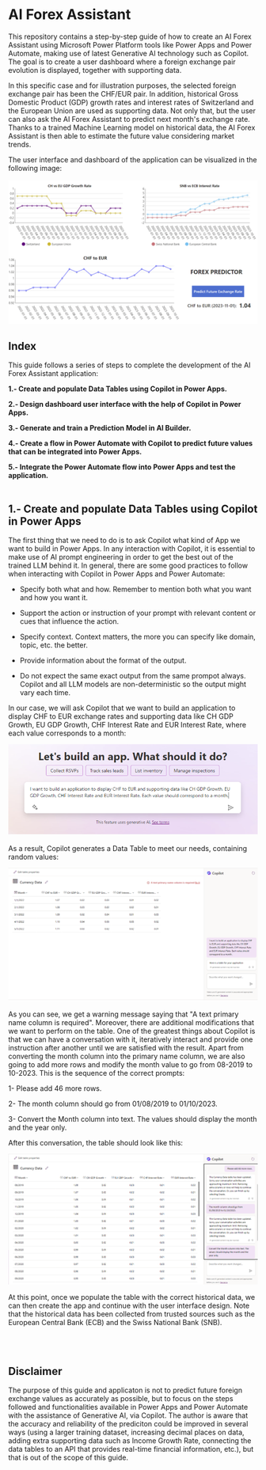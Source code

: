 # AI Forex Assistant
This repository contains a step-by-step guide of how to create an AI Forex Assistant using Microsoft Power Platform tools like Power Apps and Power Automate, making use of latest Generative AI technology such as Copilot. The goal is to create a user dashboard where a foreign exchange pair evolution is displayed, together with supporting data.

In this specific case and for illustration purposes, the selected foreign exchange pair has been the CHF/EUR pair. In addition, historical Gross Domestic Product (GDP) growth rates and interest rates of Switzerland and the European Union are used as supporting data. Not only that, but the user can also ask the AI Forex Assistant to predict next month's exchange rate. Thanks to a trained Machine Learning model on historical data, the AI Forex Assistant is then able to estimate the future value considering market trends.

The user interface and dashboard of the application can be visualized in the following image:<br><br>
![Image](/images/dashboard_final.PNG)


## Index
This guide follows a series of steps to complete the development of the AI Forex Assistant application:

**1.- Create and populate Data Tables using Copilot in Power Apps.**

**2.- Design dashboard user interface with the help of Copilot in Power Apps.**

**3.- Generate and train a Prediction Model in AI Builder.**

**4.- Create a flow in Power Automate with Copilot to predict future values that can be integrated into Power Apps.**

**5.- Integrate the Power Automate flow into Power Apps and test the application.**<br><br>


## 1.- Create and populate Data Tables using Copilot in Power Apps
The first thing that we need to do is to ask Copilot what kind of App we want to build in Power Apps. In any interaction with Copilot, it is essential to make use of AI prompt engineering in order to get the best out of the trained LLM behind it. In general, there are some good practices to follow when interacting with Copilot in Power Apps and Power Automate:

* Specify both what and how. Remember to mention both what you want and how you want it.

* Support the action or instruction of your prompt with relevant content or cues that influence the action.

* Specify context. Context matters, the more you can specify like domain, topic, etc. the better.

* Provide information about the format of the output.

* Do not expect the same exact output from the same prompot always. Copilot and all LLM models are non-deterministic so the output might vary each time.

In our case, we will ask Copilot that we want to build an application to display CHF to EUR exchange rates and supporting data like CH GDP Growth, EU GDP Growth, CHF Interest Rate and EUR Interest Rate, where each value corresponds to a month:

![Image](/images/copilot_create_app.PNG)
<br><br>
As a result, Copilot generates a Data Table to meet our needs, containing random values:

![Image](/images/copilot_table_1.PNG)
<br><br>
As you can see, we get a warning message saying that "A text primary name column is required". Moreover, there are additional modifications that we want to perform on the table. One of the greatest things about Copilot is that we can have a conversation with it, iteratively interact and provide one instruction after another until we are satisfied with the result. Apart from converting the month column into the primary name column, we are also going to add more rows and modify the month value to go from 08-2019 to 10-2023. This is the sequence of the correct prompts:

1- Please add 46 more rows.

2- The month column should go from 01/08/2019 to 01/10/2023.

3- Convert the Month column into text. The values should display the month and the year only.

After this conversation, the table should look like this:

![Image](/images/copilot_table_2.PNG)

At this point, once we populate the table with the correct historical data, we can then create the app and continue with the user interface design. Note that the historical data has been collected from trusted sources such as the European Central Bank (ECB) and the Swiss National Bank (SNB).


<br><br>
## Disclaimer
The purpose of this guide and applicaton is not to predict future foreign exchange values as accurately as possible, but to focus on the steps followed and functionalities available in Power Apps and Power Automate with the assistance of Generative AI, via Copilot. The author is aware that the accuracy and reliability of the prediciton could be improved in several ways (using a larger training dataset, increasing decimal places on data, adding extra supporting data such as Income Growth Rate, connecting the data tables to an API that provides real-time financial information, etc.), but that is out of the scope of this guide.
